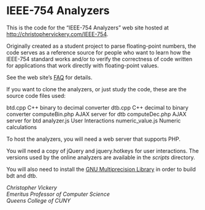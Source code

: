 # IEEE-754 Analyzers

This is the code for the “IEEE-754 Analyzers” web site hosted at <http://christophervickery.com/IEEE-754>.

Originally created as a student project to parse floating-point numbers, the code serves as a reference source for people who want to learn how the IEEE-754 standard works and/or to verify the correctness of code
written for applications that work directly with floating-point values.

See the web site’s [FAQ](https://christophervickery.com/IEEE-754/FAQ) for details.

If you want to clone the analyzers, or just study the code, these are the source code files used:

  btd.cpp           C++ binary to decimal converter
  dtb.cpp           C++ decimal to binary converter
  computeBin.php    AJAX server for dtb
  computeDec.php    AJAX server for btd
  analyzer.js       User Interactions
  numeric_value.js  Numeric calculations

  To host the analyzers, you will need a web server that supports PHP.

  You will need a copy of jQuery and jquery.hotkeys for user interactions. The versions used by the online analyzers are available in the _scripts_ directory.

  You will also need to install the [GNU Multiprecision Library](https://gmplib.org/) in order to build bdt and dtb.

_Christopher Vickery<br>Emeritus Professor of Computer Science<br>Queens College of CUNY_

